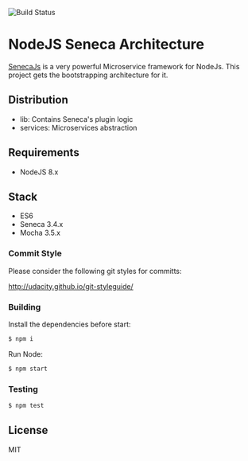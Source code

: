 ![Build Status](https://travis-ci.org/rodrigomata/nodejs-arquitecture-seneca.svg?branch=master)
# NodeJS Seneca Architecture

[SenecaJs](http://senecajs.org) is a very powerful Microservice framework for NodeJs. This project gets the bootstrapping architecture for it.

## Distribution

- lib: Contains Seneca's plugin logic
- services: Microservices abstraction

## Requirements

- NodeJS 8.x

## Stack

- ES6
- Seneca 3.4.x
- Mocha 3.5.x

### Commit Style

Please consider the following git styles for committs:

http://udacity.github.io/git-styleguide/

### Building

Install the dependencies before start:

```sh
$ npm i
```

Run Node:

```sh
$ npm start
```

### Testing

```sh
$ npm test
```

## License

MIT
